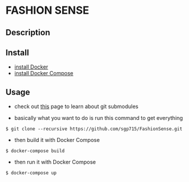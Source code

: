 # FASHION SENSE

## Description

## Install
* [install Docker](https://docs.docker.com/engine/installation/)
* [install Docker Compose](https://docs.docker.com/compose/install/)

## Usage

* check out [this](https://git-scm.com/book/en/v2/Git-Tools-Submodules) page to learn about git submodules

* basically what you want to do is run this command to get everything
```
$ git clone --recursive https://github.com/sgp715/FashionSense.git
```
* then build it with Docker Compose
```
$ docker-compose build
```

* then run it with Docker Compose
```
$ docker-compose up
```
